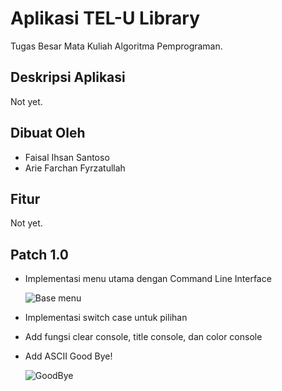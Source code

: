 # Aplikasi TEL-U Library
Tugas Besar Mata Kuliah Algoritma Pemprograman.
## Deskripsi Aplikasi

Not yet.

## Dibuat Oleh

- Faisal Ihsan Santoso
- Arie Farchan Fyrzatullah

## Fitur

Not yet.

## Patch 1.0

- Implementasi menu utama dengan Command Line Interface
  
  ![Base menu](https://github.com/CyrusSE/AlproProject/assets/80195151/d5aaac2b-987d-41f9-9742-8e3c05bcfc7a)
- Implementasi switch case untuk pilihan
- Add fungsi clear console, title console, dan color console
- Add ASCII Good Bye!

  ![GoodBye](https://github.com/CyrusSE/AlproProject/assets/80195151/13e88081-d40a-46b0-9be6-69a2e66172f8)
